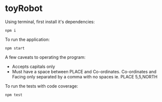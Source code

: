 # toyRobot

Using terminal, first install it's dependencies:

<code>npm i</code>

To run the application:

<code>npm start</code>

A few caveats to operating the program:

- Accepts capitals only
- Must have a space between PLACE and Co-ordinates. Co-ordinates and Facing only separated by a comma with no spaces ie. PLACE 5,5,NORTH

To run the tests with code coverage:

<code>npm test</code>
